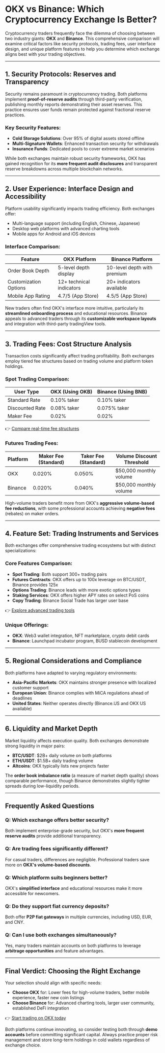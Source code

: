 # OKX vs Binance: Which Cryptocurrency Exchange Is Better?

Cryptocurrency traders frequently face the dilemma of choosing between two industry giants: **OKX** and **Binance**. This comprehensive comparison will examine critical factors like security protocols, trading fees, user interface design, and unique platform features to help you determine which exchange aligns best with your trading objectives.

---

## 1. Security Protocols: Reserves and Transparency

Security remains paramount in cryptocurrency trading. Both platforms implement **proof-of-reserve audits** through third-party verification, publishing monthly reports demonstrating their asset reserves. This practice ensures user funds remain protected against fractional reserve practices.

### Key Security Features:
- **Cold Storage Solutions**: Over 95% of digital assets stored offline
- **Multi-Signature Wallets**: Enhanced transaction security for withdrawals
- **Insurance Funds**: Dedicated pools to cover extreme market scenarios

While both exchanges maintain robust security frameworks, OKX has gained recognition for its **more frequent audit disclosures** and transparent reserve breakdowns across multiple blockchain networks.

---

## 2. User Experience: Interface Design and Accessibility

Platform usability significantly impacts trading efficiency. Both exchanges offer:
- Multi-language support (including English, Chinese, Japanese)
- Desktop web platforms with advanced charting tools
- Mobile apps for Android and iOS devices

### Interface Comparison:
| Feature                | OKX Platform                 | Binance Platform            |
|------------------------|------------------------------|-----------------------------|
| Order Book Depth       | 5-level depth display        | 10-level depth with premium |
| Customization Options  | 12+ technical indicators     | 20+ indicators available    |
| Mobile App Rating      | 4.7/5 (App Store)            | 4.5/5 (App Store)           |

New traders often find OKX's interface more intuitive, particularly its **streamlined onboarding process** and educational resources. Binance appeals to advanced traders through its **customizable workspace layouts** and integration with third-party tradingView tools.

---

## 3. Trading Fees: Cost Structure Analysis

Transaction costs significantly affect trading profitability. Both exchanges employ tiered fee structures based on trading volume and platform token holdings.

### Spot Trading Comparison:
| User Type       | OKX (Using OKB) | Binance (Using BNB) |
|------------------|-----------------|---------------------|
| Standard Rate    | 0.10% taker     | 0.10% taker         |
| Discounted Rate  | 0.08% taker     | 0.075% taker        |
| Maker Fee        | 0.02%           | 0.02%               |

👉 [Compare real-time fee structures](https://bit.ly/okx-bonus)

### Futures Trading Fees:
| Platform | Maker Fee (Standard) | Taker Fee (Standard) | Volume Discount Threshold |
|----------|----------------------|----------------------|---------------------------|
| OKX      | 0.020%               | 0.050%               | $50,000 monthly volume    |
| Binance  | 0.020%               | 0.040%               | $50,000 monthly volume    |

High-volume traders benefit more from OKX's **aggressive volume-based fee reductions**, with some professional accounts achieving **negative fees** (rebates) on maker orders.

---

## 4. Feature Set: Trading Instruments and Services

Both exchanges offer comprehensive trading ecosystems but with distinct specializations:

### Core Features Comparison:
- **Spot Trading**: Both support 300+ trading pairs
- **Futures Contracts**: OKX offers up to 100x leverage on BTC/USDT, Binance provides 125x
- **Options Trading**: Binance leads with more exotic options types
- **Staking Services**: OKX offers higher APY rates on select PoS coins
- **Copy Trading**: Binance Social Trade has larger user base

👉 [Explore advanced trading tools](https://bit.ly/okx-bonus)

### Unique Offerings:
- **OKX**: Web3 wallet integration, NFT marketplace, crypto debit cards
- **Binance**: Launchpad incubator program, BUSD stablecoin development

---

## 5. Regional Considerations and Compliance

Both platforms have adapted to varying regulatory environments:
- **Asia-Pacific Markets**: OKX maintains stronger presence with localized customer support
- **European Union**: Binance complies with MiCA regulations ahead of deadlines
- **United States**: Neither operates directly (Binance.US and OKX US available)

---

## 6. Liquidity and Market Depth

Market liquidity affects execution quality. Both exchanges demonstrate strong liquidity in major pairs:
- **BTC/USDT**: $2B+ daily volume on both platforms
- **ETH/USDT**: $1.5B+ daily trading volume
- **Altcoins**: OKX typically lists new projects faster

The **order book imbalance ratio** (a measure of market depth quality) shows comparable performance, though Binance demonstrates slightly tighter spreads during low-liquidity periods.

---

## Frequently Asked Questions

### Q: Which exchange offers better security?
Both implement enterprise-grade security, but OKX's **more frequent reserve audits** provide additional transparency.

### Q: Are trading fees significantly different?
For casual traders, differences are negligible. Professional traders save more on **OKX's volume-based discounts**.

### Q: Which platform suits beginners better?
OKX's **simplified interface** and educational resources make it more accessible for newcomers.

### Q: Do they support fiat currency deposits?
Both offer **P2P fiat gateways** in multiple currencies, including USD, EUR, and CNY.

### Q: Can I use both exchanges simultaneously?
Yes, many traders maintain accounts on both platforms to leverage **arbitrage opportunities** and feature advantages.

---

## Final Verdict: Choosing the Right Exchange

Your selection should align with specific needs:
- **Choose OKX** for: Lower fees for high-volume traders, better mobile experience, faster new coin listings
- **Choose Binance** for: Advanced charting tools, larger user community, established DeFi integration

👉 [Start trading on OKX today](https://bit.ly/okx-bonus)

Both platforms continue innovating, so consider testing both through **demo accounts** before committing significant capital. Always practice proper risk management and store long-term holdings in cold wallets regardless of exchange choice.